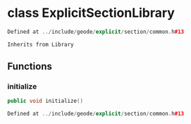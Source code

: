 # class ExplicitSectionLibrary

```cpp
Defined at ../include/geode/explicit/section/common.h#13
```

```cpp
Inherits from Library
```



## Functions

### initialize

```cpp
public void initialize()
```

```cpp
Defined at ../include/geode/explicit/section/common.h#13
```




